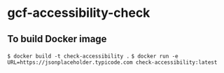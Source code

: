 # gcf-accessibility-check

## To build Docker image

`$ docker build -t check-accessibility .`
`$ docker run -e URL=https://jsonplaceholder.typicode.com check-accessibility:latest`